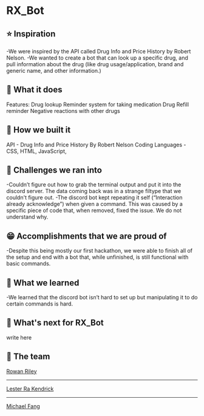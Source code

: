 # RX_Bot

## :star: Inspiration

-We were inspired by the API called Drug Info and Price History by Robert Nelson.
-We wanted to create a bot that can look up a specific drug, and pull information about the drug (like drug usage/application, brand and generic name, and other information.)


## :dart: What it does

Features: 
Drug lookup 
Reminder system for taking medication 
Drug Refill reminder
Negative reactions with other drugs


## :bricks: How we built it

API - Drug Info and Price History By Robert Nelson
Coding Languages - CSS, HTML, JavaScript, 



## :stop_sign: Challenges we ran into

-Couldn’t figure out how to grab the terminal output and put it into the discord server. The data coming back was in a strange filtype that we couldn't figure out.
-The discord bot kept repeating it self (“Interaction already acknowledge”) when given a command. This was caused by a specific piece of code that, when removed, fixed the issue. We do not understand why.


## :grin: Accomplishments that we are proud of

-Despite this being mostly our first hackathon, we were able to finish all of the setup and end with a bot that, while unfinished, is still functional with basic commands.

## :open_book: What we learned

-We learned that the discord bot isn’t hard to set up but manipulating it to do certain commands is hard. 


## :rocket: What's next for RX_Bot

write here


## :brain: The team

<a href="https://github.com/TheFailedFoodie" target="_blank">Rowan Riley</a>
<hr>
<a href="https://github.com/leskendrick828" target="_blank">Lester Ra Kendrick</a>
<hr>
<a href="https://github.com/FlyinPandaa" target="_blank">Michael Fang</a>



